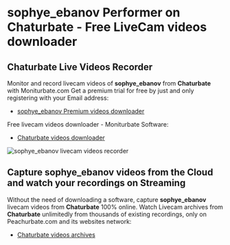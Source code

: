 # sophye_ebanov Performer on Chaturbate - Free LiveCam videos downloader

## Chaturbate Live Videos Recorder

Monitor and record livecam videos of **sophye_ebanov** from **Chaturbate** with Moniturbate.com
Get a premium trial for free by just and only registering with your Email address:
* [sophye_ebanov Premium videos downloader](https://moniturbate.com/request-demo-licence-key.html)

Free livecam videos downloader - Moniturbate Software:
* [Chaturbate videos downloader](https://moniturbate.com/moniturbate-download-software.html)

![sophye_ebanov livecam videos recorder](https://peachurnet.com/templates/moniturbate-software.png)


## Capture sophye_ebanov videos from the Cloud and watch your recordings on Streaming

Without the need of downloading a software, capture **sophye_ebanov** livecam videos from **Chaturbate** 100% online.
Watch Livecam archives from **Chaturbate** unlimitedly from thousands of existing recordings, only on Peachurbate.com and its websites network:
* [Chaturbate videos archives](https://peachurnet.com/)